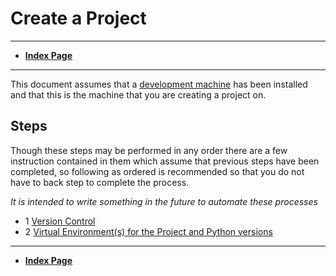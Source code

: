 # Create a Project
---


* **[Index Page](README.md)**

----

This document assumes that a [development machine](DevelopmentMachineInstall.md) has been installed and that this is the machine that you are creating a project on.

## Steps
Though these steps may be performed in any order there are a few instruction contained in them which assume that previous steps have been completed, so following as ordered is recommended so that you do not have to back step to complete the process.

*It is intended to write something in the future to automate these processes*

  * 1 [Version Control](CreateGit.md)
  * 2 [Virtual Environment(s) for the Project and Python versions](CreateVENV.md)

----



* **[Index Page](README.md)**


